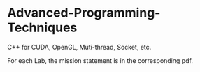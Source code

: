 # Advanced-Programming-Techniques
C++ for CUDA, OpenGL, Muti-thread, Socket, etc.

For each Lab, the mission statement is in the corresponding pdf.

